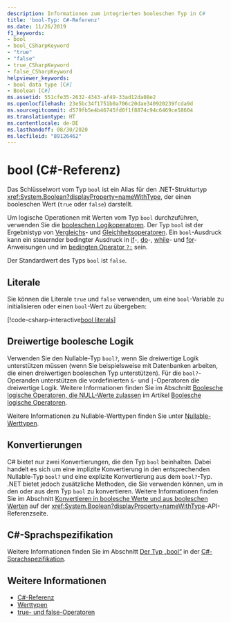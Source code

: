 ```yaml
---
description: Informationen zum integrierten booleschen Typ in C#
title: 'bool-Typ: C#-Referenz'
ms.date: 11/26/2019
f1_keywords:
- bool
- bool_CSharpKeyword
- "true"
- "false"
- true_CSharpKeyword
- false_CSharpKeyword
helpviewer_keywords:
- bool data type [C#]
- Boolean [C#]
ms.assetid: 551cfe35-2632-4343-af49-33ad12da08e2
ms.openlocfilehash: 23e5bc34f1751b0a706c20dae340920239fcda9d
ms.sourcegitcommit: d579fb5e4b46745fd0f1f8874c94c6469ce58604
ms.translationtype: HT
ms.contentlocale: de-DE
ms.lasthandoff: 08/30/2020
ms.locfileid: "89126462"
---
```

# <a name="bool-c-reference"></a>bool (C#-Referenz)

Das Schlüsselwort vom Typ `bool` ist ein Alias für den .NET-Strukturtyp <xref:System.Boolean?displayProperty=nameWithType>, der einen booleschen Wert (`true` oder `false`) darstellt.

Um logische Operationen mit Werten vom Typ `bool` durchzuführen, verwenden Sie die [booleschen Logikoperatoren](../operators/boolean-logical-operators.md). Der Typ `bool` ist der Ergebnistyp von [Vergleichs](../operators/comparison-operators.md)- und [Gleichheitsoperatoren](../operators/equality-operators.md). Ein `bool`-Ausdruck kann ein steuernder bedingter Ausdruck in [if](../keywords/if-else.md)-, [do](../keywords/do.md)-, [while](../keywords/while.md)- und [for](../keywords/for.md)-Anweisungen und im [bedingten Operator `?:`](../operators/conditional-operator.md) sein.

Der Standardwert des Typs `bool` ist `false`.

## <a name="literals"></a>Literale

Sie können die Literale `true` und `false` verwenden, um eine `bool`-Variable zu initialisieren oder einen `bool`-Wert zu übergeben:

[!code-csharp-interactive[bool literals](snippets/BoolType.cs#Literals)]

## <a name="three-valued-boolean-logic"></a>Dreiwertige boolesche Logik

Verwenden Sie den Nullable-Typ `bool?`, wenn Sie dreiwertige Logik unterstützen müssen (wenn Sie beispielsweise mit Datenbanken arbeiten, die einen dreiwertigen booleschen Typ unterstützen). Für die `bool?`-Operanden unterstützen die vordefinierten `&`- und `|`-Operatoren die dreiwertige Logik. Weitere Informationen finden Sie im Abschnitt [Boolesche logische Operatoren, die NULL-Werte zulassen](../operators/boolean-logical-operators.md#nullable-boolean-logical-operators) im Artikel [Boolesche logische Operatoren](../operators/boolean-logical-operators.md).

Weitere Informationen zu Nullable-Werttypen finden Sie unter [Nullable-Werttypen](nullable-value-types.md).

## <a name="conversions"></a>Konvertierungen

C# bietet nur zwei Konvertierungen, die den Typ `bool` beinhalten. Dabei handelt es sich um eine implizite Konvertierung in den entsprechenden Nullable-Typ `bool?` und eine explizite Konvertierung aus dem `bool?`-Typ. .NET bietet jedoch zusätzliche Methoden, die Sie verwenden können, um in den oder aus dem Typ `bool` zu konvertieren. Weitere Informationen finden Sie im Abschnitt [Konvertieren in boolesche Werte und aus booleschen Werten](/dotnet/api/system.boolean#converting-to-and-from-boolean-values) auf der <xref:System.Boolean?displayProperty=nameWithType>-API-Referenzseite.

## <a name="c-language-specification"></a>C#-Sprachspezifikation

Weitere Informationen finden Sie im Abschnitt [Der Typ „bool“](~/_csharplang/spec/types.md#the-bool-type) in der [C#-Sprachspezifikation](~/_csharplang/spec/introduction.md).

## <a name="see-also"></a>Weitere Informationen

- [C#-Referenz](../index.md)
- [Werttypen](value-types.md)
- [true- und false-Operatoren](../operators/true-false-operators.md)
